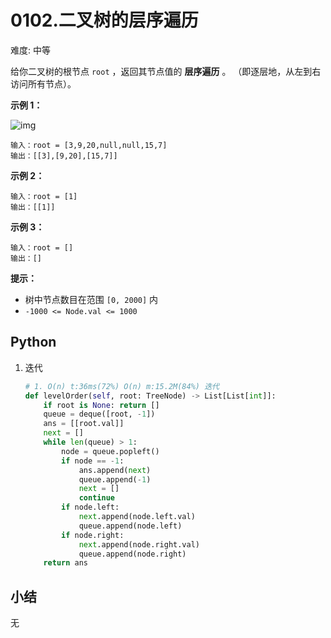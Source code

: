# 0102.二叉树的层序遍历

难度: 中等

给你二叉树的根节点 `root` ，返回其节点值的 **层序遍历** 。 （即逐层地，从左到右访问所有节点）。

 

**示例 1：**

![img](https://assets.leetcode.com/uploads/2021/02/19/tree1.jpg)

```
输入：root = [3,9,20,null,null,15,7]
输出：[[3],[9,20],[15,7]]
```

**示例 2：**

```
输入：root = [1]
输出：[[1]]
```

**示例 3：**

```
输入：root = []
输出：[]
```

 

**提示：**

- 树中节点数目在范围 `[0, 2000]` 内
- `-1000 <= Node.val <= 1000`

## Python

1. 迭代

   ```python
   # 1. O(n) t:36ms(72%) O(n) m:15.2M(84%) 迭代
   def levelOrder(self, root: TreeNode) -> List[List[int]]:
       if root is None: return []
       queue = deque([root, -1])
       ans = [[root.val]]
       next = []
       while len(queue) > 1:
           node = queue.popleft()
           if node == -1: 
               ans.append(next)
               queue.append(-1)
               next = []
               continue
           if node.left:
               next.append(node.left.val)
               queue.append(node.left)
           if node.right:
               next.append(node.right.val)
               queue.append(node.right)
       return ans
   ```

## 小结

无